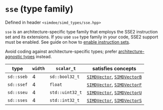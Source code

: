 # `sse` (type family)

Defined in header `<simdee/simd_types/sse.hpp>`

`sse` is an architecture-specific type family that employs the SSE2 instruction set and its extensions. If you use `sse` type family in your code, SSE2 support must be enabled. See guide on how to [enable instruction sets](../guides/config.md).

Avoid coding against architecture-specific types; prefer [architecture-agnostic types](vec4.md) instead.

type       | `width` | `scalar_t`      | satisfies concepts
-----------|---------|-----------------|----------------------------------------------------------------
`sd::sseb` | 4       | `sd::bool32_t`  | [`SIMDVector`](SIMDVector.md), [`SIMDVectorB`](SIMDVectorB.md)
`sd::ssef` | 4       | `float`         | [`SIMDVector`](SIMDVector.md), [`SIMDVectorF`](SIMDVectorF.md)
`sd::sseu` | 4       | `std::uint32_t` | [`SIMDVector`](SIMDVector.md), [`SIMDVectorU`](SIMDVectorU.md)
`sd::sses` | 4       | `std::int32_t`  | [`SIMDVector`](SIMDVector.md), [`SIMDVectorS`](SIMDVectorS.md)
